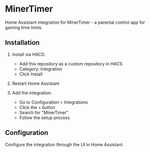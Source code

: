 # MinerTimer

Home Assistant integration for MinerTimer - a parental control app for gaming time limits.

## Installation

1. Install via HACS:
   - Add this repository as a custom repository in HACS
   - Category: Integration
   - Click Install

2. Restart Home Assistant

3. Add the integration:
   - Go to Configuration > Integrations
   - Click the + button
   - Search for "MinerTimer"
   - Follow the setup process

## Configuration

Configure the integration through the UI in Home Assistant. 